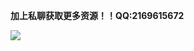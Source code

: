 <p><strong>加上私聊获取更多资源！！QQ:2169615672</strong></p>
<img src= "https://www.kanjiantu.com/images/2020/08/14/0uav6B.jpg" />
